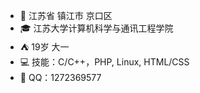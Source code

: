 - :office: 江苏省 镇江市 京口区
- :mortar_board: 江苏大学计算机科学与通讯工程学院
- :tent: 19岁 大一
- :computer: 技能：C/C++，PHP, Linux, HTML/CSS
- :revolving_hearts: QQ：1272369577
